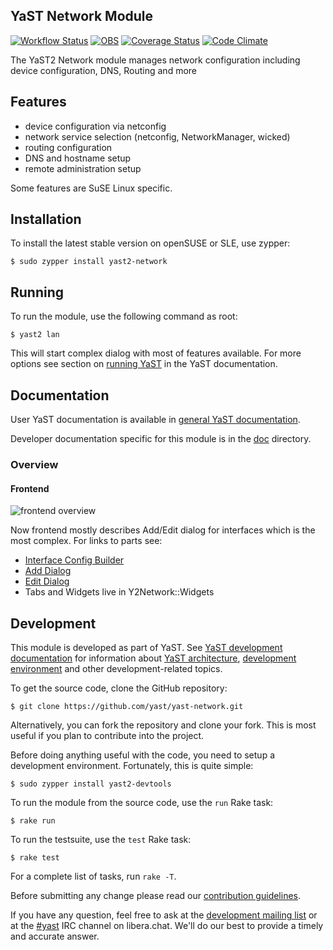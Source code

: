 ## YaST Network Module

[![Workflow Status](https://github.com/yast/yast-network/workflows/CI/badge.svg?branch=master)](
https://github.com/yast/yast-network/actions?query=branch%3Amaster)
[![OBS](https://github.com/yast/yast-network/actions/workflows/submit.yml/badge.svg)](https://github.com/yast/yast-network/actions/workflows/submit.yml)
[![Coverage Status](https://coveralls.io/repos/yast/yast-network/badge.png)](https://coveralls.io/r/yast/yast-network)
[![Code Climate](https://codeclimate.com/github/yast/yast-network/badges/gpa.svg)](https://codeclimate.com/github/yast/yast-network)

The YaST2 Network module manages network configuration including device configuration,
DNS, Routing and more

## Features

  * device configuration via netconfig
  * network service selection (netconfig, NetworkManager, wicked)
  * routing configuration
  * DNS and hostname setup
  * remote administration setup

Some features are SuSE Linux specific.

## Installation

To install the latest stable version on openSUSE or SLE, use zypper:

    $ sudo zypper install yast2-network

## Running

To run the module, use the following command as root:

    $ yast2 lan

This will start complex dialog with most of features available.
For more options see section on [running YaST](https://en.opensuse.org/SDB:Starting_YaST) 
in the YaST documentation.

## Documentation

User YaST documentation is available in [general YaST documentation](https://en.opensuse.org/Portal:YaST).

Developer documentation specific for this module is in the [doc](doc)
directory.

### Overview

#### Frontend
![frontend overview](doc/frontend.svg)

Now frontend mostly describes Add/Edit dialog for interfaces which is the most complex. For links to parts see:

* [Interface Config Builder](https://www.rubydoc.info/github/yast/yast-network/master/Y2Network/InterfaceConfigBuilder)
* [Add Dialog](https://www.rubydoc.info/github/yast/yast-network/master/Y2Network/Dialogs/AddInterface)
* [Edit Dialog](https://www.rubydoc.info/github/yast/yast-network/master/Y2Network/Dialogs/EditInterface)
* Tabs and Widgets live in Y2Network::Widgets

## Development

This module is developed as part of YaST. See
[YaST development documentation](
  https://en.opensuse.org/openSUSE:YaST_development)
for information about [YaST architecture](
  https://en.opensuse.org/openSUSE:YaST:_Architecture_Overview),
[development environment](
https://en.opensuse.org/openSUSE:YaST:_Preparing_the_Development_Environment)
and other development-related topics.

To get the source code, clone the GitHub repository:

    $ git clone https://github.com/yast/yast-network.git

Alternatively, you can fork the repository and clone your fork. This is most
useful if you plan to contribute into the project.

Before doing anything useful with the code, you need to setup a development
environment. Fortunately, this is quite simple:

    $ sudo zypper install yast2-devtools

To run the module from the source code, use the `run` Rake task:

    $ rake run

To run the testsuite, use the `test` Rake task:

    $ rake test

For a complete list of tasks, run `rake -T`.

Before submitting any change please read our [contribution
guidelines](CONTRIBUTING.md).

If you have any question, feel free to ask at the [development mailing
list](http://lists.opensuse.org/yast-devel/) or at the
[#yast](https://web.libera.chat/#yast) IRC channel on libera.chat.
We'll do our best to provide a timely and accurate answer.
